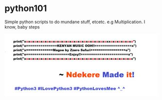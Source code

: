 # python101
Simple python scripts to do mundane stuff, etcetc. e.g Multiplication. I know, baby steps
<p align="center">
<img src="https://github.com/mz33kobe/python101/blob/master/magoe.png "Coded by Ndekere ^_^"/>
</p>
